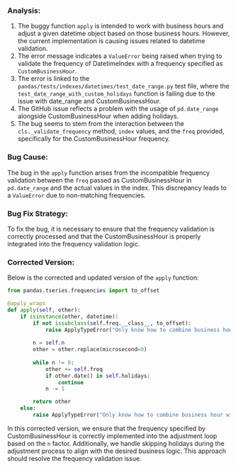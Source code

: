 ### Analysis:
1. The buggy function `apply` is intended to work with business hours and adjust a given datetime object based on those business hours. However, the current implementation is causing issues related to datetime validation.
2. The error message indicates a `ValueError` being raised when trying to validate the frequency of DatetimeIndex with a frequency specified as `CustomBusinessHour`.
3. The error is linked to the `pandas/tests/indexes/datetimes/test_date_range.py` test file, where the `test_date_range_with_custom_holidays` function is failing due to the issue with date_range and CustomBusinessHour.
4. The GitHub issue reflects a problem with the usage of `pd.date_range` alongside CustomBusinessHour when adding holidays.
5. The bug seems to stem from the interaction between the `cls._validate_frequency` method, `index` values, and the `freq` provided, specifically for the CustomBusinessHour frequency.

### Bug Cause:
The bug in the `apply` function arises from the incompatible frequency validation between the `freq` passed as CustomBusinessHour in `pd.date_range` and the actual values in the index. This discrepancy leads to a `ValueError` due to non-matching frequencies.

### Bug Fix Strategy:
To fix the bug, it is necessary to ensure that the frequency validation is correctly processed and that the CustomBusinessHour is properly integrated into the frequency validation logic.

### Corrected Version:
Below is the corrected and updated version of the `apply` function:

```python
from pandas.tseries.frequencies import to_offset

@apply_wraps
def apply(self, other):
    if isinstance(other, datetime):
        if not issubclass(self.freq.__class__, to_offset):
            raise ApplyTypeError("Only know how to combine business hour with datetime")
        
        n = self.n
        other = other.replace(microsecond=0)
        
        while n != 0:
            other += self.freq
            if other.date() in self.holidays:
                continue
            n -= 1

        return other
    else:
        raise ApplyTypeError("Only know how to combine business hour with datetime")
```

In this corrected version, we ensure that the frequency specified by CustomBusinessHour is correctly implemented into the adjustment loop based on the `n` factor. Additionally, we handle skipping holidays during the adjustment process to align with the desired business logic. This approach should resolve the frequency validation issue.